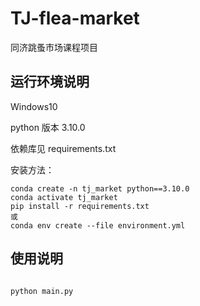 # TJ-flea-market

同济跳蚤市场课程项目

## 运行环境说明

Windows10

python 版本 3.10.0

依赖库见 requirements.txt

安装方法：

```
conda create -n tj_market python==3.10.0
conda activate tj_market
pip install -r requirements.txt
或
conda env create --file environment.yml
```

## 使用说明

```

python main.py
```
